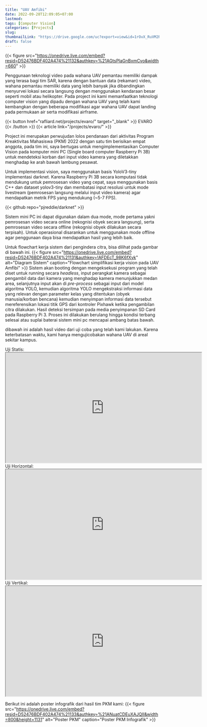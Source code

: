```yaml
---
title: "UAV Amfibi"
date: 2022-09-28T12:09:05+07:00
lastmod:
tags: [Computer Vision]
categories: [Projects]
slug:
thumbnailLink: "https://drive.google.com/uc?export=view&id=1rOvX_RuVM2R1qSpDaD5v4I8O_PY7zH5p"
draft: false
---
```


{{< figure
    src="https://onedrive.live.com/embed?resid=D52476BDF402A474%21132&authkey=%21AGtsPlaGnBxmCvo&width=660"
    >}}

Penggunaan teknologi video pada wahana UAV pemantau memiliki dampak yang terasa bagi tim SAR, karena dengan bantuan data (rekaman) video, wahana pemantau memiliki data yang lebih banyak jika dibandingkan menyurvei lokasi secara langsung dengan menggunakan kendaraan besar seperti mobil atau helikopter. Pada project ini kami memanfaatkan teknologi computer vision yang dipadu dengan wahana UAV yang telah kami kembangkan dengan beberapa modifikasi agar wahana UAV dapat landing pada permukaan air serta modifikasi airframe.

{{< button href="rafliard.net/projects/evaro/" target="_blank" >}} EVARO {{< /button >}}
{{< article link="/projects/evaro/" >}}

Project ini merupakan perwujudan lolos pendanaan dari aktivitas Program Kreaktivitas Mahasiswa (PKM) 2022 dengan satu tim berisikan empat anggota, pada tim ini, saya bertugas untuk mengimplementasikan Computer Vision pada komputer mini PC (Single board computer Raspberry Pi 3B) untuk mendeteksi korban dari input video kamera yang diletakkan menghadap ke arah bawah lambung pesawat.

Untuk implementasi vision, saya menggunakan basis YoloV3-tiny implementasi darknet. Karena Raspberry Pi 3B secara komputasi tidak mendukung untuk pemrosesan video yang cepat, saya menggunakan basis C++ dan dataset yolov3-tiny dan membatasi input resolusi untuk mode livestream (pemrosesan langsung melalui input video kamera) agar mendapatkan metrik FPS yang mendukung (~5-7 FPS).

{{< github repo="pjreddie/darknet" >}}

Sistem mini PC ini dapat digunakan dalam dua mode, mode pertama yakni pemrosesan video secara online (rekognisi obyek secara langsung), serta pemrosesan video secara offline (rekognisi obyek dilakukan secara terpisah). Untuk operasional disarankan untuk menggunakan mode offline agar penggunaan daya bisa mendapatkan hasil yang lebih baik.

Untuk flowchart kerja sistem dari pengindera citra, bisa dilihat pada gambar di bawah ini.
{{< figure
    src="https://onedrive.live.com/embed?resid=D52476BDF402A474%21131&authkey=!AFDEcT_98K6fXvk"
    alt="Diagram Sistem"
    caption="Flowchart simplifikasi kerja vision pada UAV Amfibi"
    >}}
Sistem akan booting dengan mengeksekusi program yang telah diset untuk running secara _headless_, input perangkat kamera sebagai pengambil data dari kamera yang menghadap kamera menunjukkan medan area, selanjutnya input akan di _pre-process_ sebagai input dari model algoritma YOLO, kemudian algoritma YOLO mengekstraksi informasi data yang relevan dengan parameter kelas yang ditentukan (obyek manusia/korban bencana) kemudian menyimpan informasi data tersebut mereferensikan lokasi titik GPS dari kontroler Pixhawk ketika pengambilan citra dilakukan. Hasil deteksi tersimpan pada media penyimpanan SD Card pada Raspberry Pi 3. Proses ini dilakukan berulang hingga kondisi terbang selesai atau suplai baterai sistem mini pc mencapai ambang batas bawah.

dibawah ini adalah hasil video dari uji coba yang telah kami lakukan. Karena keterbatasan waktu, kami hanya mengujicobakan wahana UAV di areal sekitar kampus.

Uji Statis:<iframe src="https://drive.google.com/file/d/1h1-m4DplsvcgpHVSnmM812SnqZ08IKCZ/preview" width="640" height="360" class="max-w-prose mb-20" allow="autoplay" allowfullscreen></iframe>
Uji Horizontal:<iframe src="https://drive.google.com/file/d/1j09x9fVix6wY8g5hmPhqTY33EhSPujMN/preview" width="640" height="360" class="max-w-prose mb-20" allow="autoplay" allowfullscreen></iframe>
Uji Vertikal:<iframe src="https://drive.google.com/file/d/1yDpbiVFlFkXGyZKOs61JnQa8b50IFTAy/preview" width="640" height="360" class="max-w-prose mb-20" allow="autoplay" allowfullscreen></iframe>

Berikut ini adalah poster infografik dari hasil tim PKM kami:
{{< figure
    src="https://onedrive.live.com/embed?resid=D52476BDF402A474%21133&authkey=%21ANuatCDEuXAJQII&width=800&height=1131"
    alt="Poster PKM"
    caption="Poster PKM Infografik"
    >}}